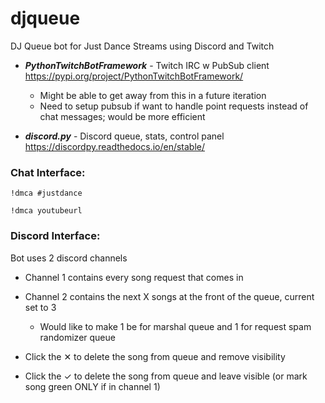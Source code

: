 # djqueue
DJ Queue bot for Just Dance Streams using Discord and Twitch

- ***PythonTwitchBotFramework*** - Twitch IRC w PubSub client  https://pypi.org/project/PythonTwitchBotFramework/
  - Might be able to get away from this in a future iteration
  - Need to setup pubsub if want to handle point requests instead of chat messages; would be more efficient

- ***discord.py*** - Discord queue, stats, control panel https://discordpy.readthedocs.io/en/stable/ 


### Chat Interface:

`!dmca #justdance`

`!dmca youtubeurl`

### Discord Interface:

Bot uses 2 discord channels
- Channel 1 contains every song request that comes in
- Channel 2 contains the next X songs at the front of the queue, current set to 3
  - Would like to make 1 be for marshal queue and 1 for request spam randomizer queue

- Click the ✕ to delete the song from queue and remove visibility
- Click the ✓ to delete the song from queue and leave visible (or mark song green ONLY if in channel 1)
